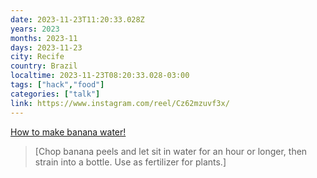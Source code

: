 ```yaml
---
date: 2023-11-23T11:20:33.028Z
years: 2023
months: 2023-11
days: 2023-11-23
city: Recife
country: Brazil
localtime: 2023-11-23T08:20:33.028-03:00
tags: ["hack","food"]
categories: ["talk"]
link: https://www.instagram.com/reel/Cz62mzuvf3x/
---
```

[How to make banana water!](https://www.instagram.com/reel/Cz62mzuvf3x/)

> [Chop banana peels and let sit in water for an hour or longer, then strain into a bottle. Use as fertilizer for plants.]
